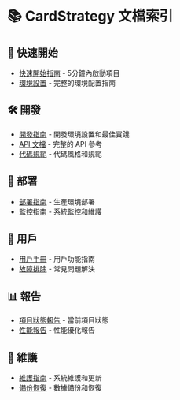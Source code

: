 # 📚 CardStrategy 文檔索引

## 🚀 快速開始

- [快速開始指南](QUICK_START.md) - 5分鐘內啟動項目
- [環境設置](SETUP_GUIDE.md) - 完整的環境配置指南

## 🛠️ 開發

- [開發指南](DEVELOPER_GUIDE.md) - 開發環境設置和最佳實踐
- [API 文檔](API_DOCUMENTATION.md) - 完整的 API 參考
- [代碼規範](CODE_STANDARDS.md) - 代碼風格和規範

## 🚀 部署

- [部署指南](DEPLOYMENT_GUIDE.md) - 生產環境部署
- [監控指南](MONITORING_GUIDE.md) - 系統監控和維護

## 👥 用戶

- [用戶手冊](USER_MANUAL.md) - 用戶功能指南
- [故障排除](TROUBLESHOOTING.md) - 常見問題解決

## 📊 報告

- [項目狀態報告](PROJECT_STATUS.md) - 當前項目狀態
- [性能報告](PERFORMANCE_REPORT.md) - 性能優化報告

## 🔧 維護

- [維護指南](MAINTENANCE_GUIDE.md) - 系統維護和更新
- [備份恢復](BACKUP_RESTORE.md) - 數據備份和恢復
